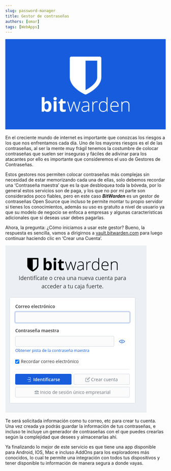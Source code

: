 ```yaml
---
slug: password-manager
title: Gestor de contraseñas
authors: [omar]
tags: [WebApps]
---
```


![bitwarden](bitwarden-review-1.png)

En el creciente mundo de internet es importante que conozcas los riesgos a los que nos enfrentamos cada día. Uno de los mayores riesgos es el de las contraseñas, al ser la mente muy frágil tenemos la costumbre de colocar contraseñas que suelen ser inseguras y fáciles de adivinar para los atacantes por ello es importante que consideremos el uso de Gestores de Contraseñas.

Estos gestores nos permiten colocar contraseñas más complejas sin necesidad de estar memorizando cada una de ellas, solo debemos recordar una ‘Contraseña maestra’ que es la que desbloquea toda la bóveda, por lo general estos servicios son de paga, y los que no por mi parte son considerados poco fiables, pero en este caso ***BitWarden*** es un gestor de contraseñas Open Source que incluso te permite montar tu propio servidor si tienes los conocimientos, además su uso es gratuito a nivel de usuario ya que su modelo de negocio se enfoca a empresas y algunas características adicionales que si deseas usar debes pagarlas.

Ahora, la pregunta: ¿Cómo iniciamos a usar este gestor? Bueno, la respuesta es sencilla, vamos a dirigirnos a <a href="https://vault.bitwarden.com/">vault.bitwarden.com</a> para luego continuar haciendo clic en ‘Crear una Cuenta’.

![bitwarden-login](bitwarden-login.png)

Te será solicitada información como tu correo, etc para crear tu cuenta. Una vez creada ya podrás guardar la información de tus contraseñas, e incluso te incluye un generador de contraseñas con el que puedes crearlas según la complejidad que desees y almacenarlas ahí.

Ya finalizando lo mejor de este servicio es que tiene una app disponible para Android, IOS, Mac e incluso AddOns para los exploradores más conocidos, lo cual te permite una integración con todos tus dispositivos y tener disponible tu información de manera segura a donde vayas.